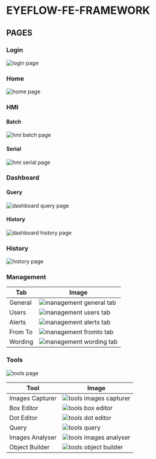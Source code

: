 # EYEFLOW-FE-FRAMEWORK

## PAGES

### Login

![login page](imagesDocumentation/login.png "login page")


### Home

![home page](imagesDocumentation/home.png "home page")

### HMI

#### Batch
![hmi batch page](imagesDocumentation/hmiBatch.png "hmi batch page")


#### Serial
![hmi serial page](imagesDocumentation/hmiSerial.png "hmi serial page")


### Dashboard

#### Query
![dashboard query page](imagesDocumentation/dashboardQuery.png "dashboard query page")

#### History
![dashboard history page](imagesDocumentation/dashboardHistory.png "dashboard history page")

### History

![history page](imagesDocumentation/history.png "history page")

### Management

| Tab  | Image  |
|---|---|
| General  | ![management general tab](imagesDocumentation/management_general.png "management general tab")  |  
| Users  | ![management users tab](imagesDocumentation/management_users.png "management users tab")  |  
| Alerts  | ![management alerts tab](imagesDocumentation/management_alerts.png "management alerts tab")  |  
| From To  | ![management fromto tab](imagesDocumentation/management_fromto.png "management fromto tab")  |  
| Wording  | ![management wording tab](imagesDocumentation/management_wording.png "management wording tab")  |  

### Tools
![tools page](imagesDocumentation/tools.png "tools page")

| Tool  | Image  |
|---|---|
| Images Capturer  | ![tools images capturer](imagesDocumentation/tools_imagesCapturer.png "tools images capturer")  |  
| Box Editor  | ![tools box editor](imagesDocumentation/tools_boxEditor.png "tools box editor")  |  
| Dot Editor  | ![tools dot editor](imagesDocumentation/tools_dotEditor.png "tools dot editor")  |  
| Query  | ![tools query](imagesDocumentation/tools_query.png "tools query")  |  
| Images Analyser  | ![tools images analyser](imagesDocumentation/tools_imagesAnalyser.png "tools images analyser")  |  
| Object Builder  | ![tools object builder](imagesDocumentation/tools_objectBuilder.png "tools object builder")  |  